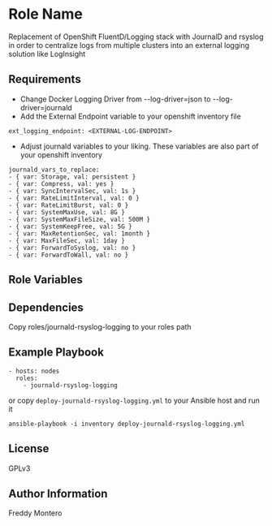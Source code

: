 Role Name
=========

Replacement of OpenShift FluentD/Logging stack with JournalD and rsyslog in order to centralize logs from multiple clusters into an external logging solution like LogInsight

Requirements
------------

* Change Docker Logging Driver from --log-driver=json to --log-driver=journald
* Add the External Endpoint variable to your openshift inventory file
```
ext_logging_endpoint: <EXTERNAL-LOG-ENDPOINT>
```
* Adjust journald variables to your liking. These variables are also part of your openshift inventory
```
journald_vars_to_replace:
- { var: Storage, val: persistent }
- { var: Compress, val: yes }
- { var: SyncIntervalSec, val: 1s }
- { var: RateLimitInterval, val: 0 }
- { var: RateLimitBurst, val: 0 }
- { var: SystemMaxUse, val: 8G }
- { var: SystemMaxFileSize, val: 500M }
- { var: SystemKeepFree, val: 5G }
- { var: MaxRetentionSec, val: 1month }
- { var: MaxFileSec, val: 1day }
- { var: ForwardToSyslog, val: no }
- { var: ForwardToWall, val: no }
```

Role Variables
--------------

Dependencies
------------

Copy roles/journald-rsyslog-logging to your roles path

Example Playbook
----------------

```
- hosts: nodes
  roles:
    - journald-rsyslog-logging
```
or 
copy `deploy-journald-rsyslog-logging.yml` to your Ansible host and run it
```
ansible-playbook -i inventory deploy-journald-rsyslog-logging.yml
```

License
-------

GPLv3

Author Information
------------------

Freddy Montero
